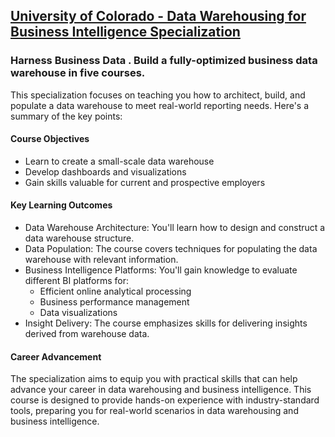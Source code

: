 ## [University of Colorado - Data Warehousing for Business Intelligence Specialization](https://www.coursera.org/specializations/data-warehousing)
### Harness Business Data . Build a fully-optimized business data warehouse in five courses.

This specialization focuses on teaching you how to architect, build, and populate a data warehouse
to meet real-world reporting needs. Here's a summary of the key points:

#### Course Objectives
- Learn to create a small-scale data warehouse
- Develop dashboards and visualizations
- Gain skills valuable for current and prospective employers

#### Key Learning Outcomes
- Data Warehouse Architecture: You'll learn how to design and construct a data warehouse structure.
- Data Population: The course covers techniques for populating the data warehouse with relevant information.
- Business Intelligence Platforms: You'll gain knowledge to evaluate different BI platforms for:
    - Efficient online analytical processing
    - Business performance management
    - Data visualizations
- Insight Delivery: The course emphasizes skills for delivering insights derived from warehouse data.

#### Career Advancement
The specialization aims to equip you with practical skills that can help advance your career in data warehousing and business intelligence.
This course is designed to provide hands-on experience with industry-standard tools, preparing you for real-world scenarios in data warehousing and business intelligence.
